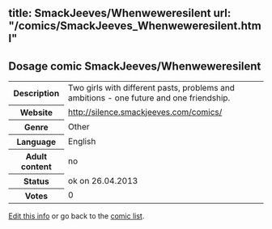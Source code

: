title: SmackJeeves/Whenweweresilent
url: "/comics/SmackJeeves_Whenweweresilent.html"
---
Dosage comic SmackJeeves/Whenweweresilent
-----------------------------------------

<p id="msg"></p>
<script type="text/javascript">
if (window.location.search === '?edit_info_mail=sent_ok') {
  var elem = document.getElementById("msg");
  elem.innerHTML = 'Edited information sucessfully sent.';
  elem.className = 'ok';
}
</script>
<table class="comicinfo">
<tr>
<th>Description</th><td>Two girls with different pasts, problems and ambitions - one future and one friendship.</td>
</tr>
<tr>
<th>Website</th><td><a href="http://silence.smackjeeves.com/comics/">http://silence.smackjeeves.com/comics/</a></td>
</tr>
<tr>
<th>Genre</th><td>Other</td>
</tr>
<tr>
<th>Language</th><td>English</td>
</tr>
<tr>
<th>Adult content</th><td>no</td>
</tr>
<tr>
<th>Status</th><td>ok on 26.04.2013</td>
</tr>
<tr>
<th>Votes</th><td>0</td>
</tr>
</table>

[Edit this info](SmackJeeves_Whenweweresilent_edit.html) or go back to the [comic list](../comic-index.html).

